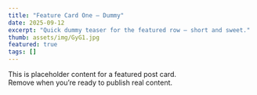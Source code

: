 ```yaml
---
title: "Feature Card One — Dummy"
date: 2025-09-12
excerpt: "Quick dummy teaser for the featured row — short and sweet."
thumb: assets/img/GyG1.jpg
featured: true
tags: []
---
```


This is placeholder content for a featured post card.  
Remove when you’re ready to publish real content.
